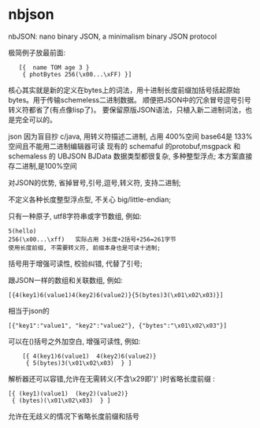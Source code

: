 # nbjson

nbJSON: nano binary JSON, a minimalism binary JSON protocol

极简例子放最前面:
```
   [{  name TOM age 3 }
    { photBytes 256(\x00...\xFF) }]    
```

核心其实就是新的定义在bytes上的词法，用十进制长度前缀加括号括起原始bytes。用于传输schemeless二进制数据。
顺便把JSON中的冗余冒号逗号引号转义符都省了(有点像lisp了)。
要保留原版JSON语法，只植入新二进制词法，也是完全可以的。


json 因为盲目抄 c/java, 用转义符描述二进制, 占用 400%空间
base64是 133% 空间且不能用二进制编辑器可读
现有的 schemaful 的protobuf,msgpack 和 schemaless 的 UBJSON BJData 数据类型都很复杂, 多种整型浮点;
本方案直接存二进制,是100%空间 

对JSON的优势, 省掉冒号,引号,逗号,转义符, 支持二进制;

不定义各种长度整型浮点型, 不关心 big/little-endian;

只有一种原子, utf8字符串或字节数组, 例如:

```
5(hello)
256(\x00...\xff)   实际占用 3长度+2括号+256=261字节
使用长度前缀, 不需要转义符, 前缀本身也是可读十进制;
```

括号用于增强可读性, 校验纠错, 代替了引号;

跟JSON一样的数组和关联数组, 例如:
```
[{4(key1)6(value1)4(key2)6(value2)}{5(bytes)3(\x01\x02\x03)}]
```

相当于json的
```
[{"key1":"value1", "key2":"value2"}, {"bytes":"\x01\x02\x03"}]
```

可以在()括号之外加空白, 增强可读性, 例如:
```
    [{ 4(key1)6(value1)  4(key2)6(value2)}
     { 5(bytes)3(\x01\x02\x03)  } ]
```

解析器还可以容错,允许在无需转义(不含\x29即')' )时省略长度前缀 :
```
[{ (key1)(value1)  (key2)(value2)}
 { (bytes)(\x01\x02\x03)  } ]
```
允许在无歧义的情况下省略长度前缀和括号 
 
